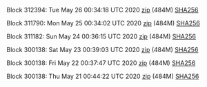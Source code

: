 Block 312394: Tue May 26 00:34:18 UTC 2020 [zip](https://dash-bootstrap.ams3.digitaloceanspaces.com/testnet/2020-05-26/bootstrap.dat.zip) (484M) [SHA256](https://dash-bootstrap.ams3.digitaloceanspaces.com/testnet/2020-05-26/sha256.txt)

Block 311790: Mon May 25 00:34:02 UTC 2020 [zip](https://dash-bootstrap.ams3.digitaloceanspaces.com/testnet/2020-05-25/bootstrap.dat.zip) (484M) [SHA256](https://dash-bootstrap.ams3.digitaloceanspaces.com/testnet/2020-05-25/sha256.txt)

Block 311182: Sun May 24 00:36:15 UTC 2020 [zip](https://dash-bootstrap.ams3.digitaloceanspaces.com/testnet/2020-05-24/bootstrap.dat.zip) (484M) [SHA256](https://dash-bootstrap.ams3.digitaloceanspaces.com/testnet/2020-05-24/sha256.txt)

Block 300138: Sat May 23 00:39:03 UTC 2020 [zip](https://dash-bootstrap.ams3.digitaloceanspaces.com/testnet/2020-05-23/bootstrap.dat.zip) (484M) [SHA256](https://dash-bootstrap.ams3.digitaloceanspaces.com/testnet/2020-05-23/sha256.txt)

Block 300138: Fri May 22 00:37:47 UTC 2020 [zip](https://dash-bootstrap.ams3.digitaloceanspaces.com/testnet/2020-05-22/bootstrap.dat.zip) (484M) [SHA256](https://dash-bootstrap.ams3.digitaloceanspaces.com/testnet/2020-05-22/sha256.txt)

Block 300138: Thu May 21 00:44:22 UTC 2020 [zip](https://dash-bootstrap.ams3.digitaloceanspaces.com/testnet/2020-05-21/bootstrap.dat.zip) (484M) [SHA256](https://dash-bootstrap.ams3.digitaloceanspaces.com/testnet/2020-05-21/sha256.txt)
